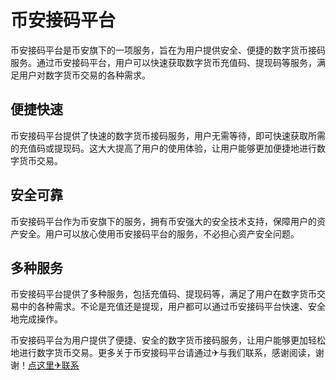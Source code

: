 # 币安接码平台

币安接码平台是币安旗下的一项服务，旨在为用户提供安全、便捷的数字货币接码服务。通过币安接码平台，用户可以快速获取数字货币充值码、提现码等服务，满足用户对数字货币交易的各种需求。

## 便捷快速

币安接码平台提供了快速的数字货币接码服务，用户无需等待，即可快速获取所需的充值码或提现码。这大大提高了用户的使用体验，让用户能够更加便捷地进行数字货币交易。

## 安全可靠

币安接码平台作为币安旗下的服务，拥有币安强大的安全技术支持，保障用户的资产安全。用户可以放心使用币安接码平台的服务，不必担心资产安全问题。

## 多种服务

币安接码平台提供了多种服务，包括充值码、提现码等，满足了用户在数字货币交易中的各种需求。不论是充值还是提现，用户都可以通过币安接码平台快速、安全地完成操作。

币安接码平台为用户提供了便捷、安全的数字货币接码服务，让用户能够更加轻松地进行数字货币交易。更多关于币安接码平台请通过✈与我们联系，感谢阅读，谢谢！[点这里✈联系](https://acc.k02.cc)